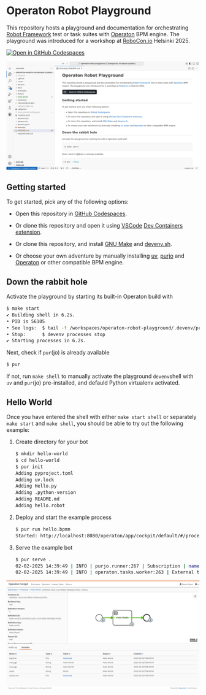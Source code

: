 # Operaton Robot Playground

This repository hosts a playground and documentation for orchestrating [Robot Framework](https://robotframework.org/) test or task suites with [Operaton](https://operaton.org/) BPM engine. The playground was introduced for a workshop at [RoboCon.io](https://robocon.io/) Helsinki 2025.

[![Open in GitHub Codespaces](https://github.com/codespaces/badge.svg)](https://codespaces.new/datakurre/operaton-robot-playground)

![Screenshot of GitHub Codespaces](./docs/README.png)


## Getting started

To get started, pick any of the following options:

* Open this repository in [GitHub Codespaces](https://codespaces.new/datakurre/operaton-robot-playground).

* Or clone this repository and open it using [VSCode](https://code.visualstudio.com/) [Dev Containers](https://code.visualstudio.com/docs/devcontainers/containers) [extension](https://marketplace.visualstudio.com/items?itemName=ms-vscode-remote.remote-containers).

* Or clone this repository, and install [GNU Make](https://www.gnu.org/software/make/) and [devenv.sh](https://devenv.sh/).

* Or choose your own adventure by manually installing [uv](https://docs.astral.sh/uv/), [purjo](https://pypi.org/project/purjo/) and [Operaton](https://operaton) or other compatible BPM engine.


## Down the rabbit hole

Activate the playground by starting its built-in Operaton build with

```bash
$ make start
✔ Building shell in 6.2s.
• PID is 56105
• See logs:  $ tail -f /workspaces/operaton-robot-playground/.devenv/processes.log
• Stop:      $ devenv processes stop
✔ Starting processes in 6.2s.
```

Next, check if `pur`(jo) is already available

```sh
$ pur
```

If not, run `make shell` to manually activate the playground `devenv`shell with `uv` and `pur`(jo) pre-installed, and defauld Python virtualenv activated.


## Hello World

Once you have entered the shell with either `make start shell` or separately `make start` and `make shell`, you should be able to try out the following example:

1. Create directory for your bot

   ```sh
   $ mkdir hello-world
   $ cd hello-world
   $ pur init
   Adding pyproject.toml
   Adding uv.lock
   Adding Hello.py
   Adding .python-version
   Adding README.md
   Adding hello.robot
   ```

2. Deploy and start the example process

   ```sh
   $ pur run hello.bpmn
   Started: http://localhost:8080/operaton/app/cockpit/default/#/process-instance
   ```

3. Serve the example bot

   ```sh
   $ pur serve .
   02-02-2025 14:39:49 | INFO | purjo.runner:267 | Subscription | name=My Task
   02-02-2025 14:39:49 | INFO | operaton.tasks.worker:263 | External task worker started.
   ```

![Screenshot of GitHub Codespaces](./docs/operaton.png)
